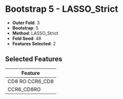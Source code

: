 # Bootstrap 5 - LASSO_Strict

- **Outer Fold**: 3
- **Bootstrap**: 5
- **Method**: LASSO_Strict
- **Fold Seed**: 48
- **Features Selected**: 2

## Selected Features

| Feature |
|---------|
| CD8 RO CCR6_CD8 |
| CCR6_CD8RO |
